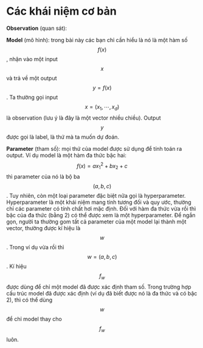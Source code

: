 # Các khái niệm cơ bản

**Observation** (quan sát):

**Model** (mô hình): trong bài này các bạn chỉ cần hiểu là nó là một hàm số $$f(x)$$, nhận vào một input $$x$$ và trả về một output $$y = f(x)$$. Ta thường gọi input $$x = (x_1, \cdots, x_d)$$ là observation (lưu ý là đây là một vector nhiều chiều). Output $$y$$ được gọi là label, là thứ mà ta muốn dự đoán.

**Parameter** (tham số): mọi thứ của model được sử dụng để tính toán ra output. Ví dụ model là một hàm đa thức bậc hai: $$f(x) = ax_1^2 + bx_2 + c$$ thì parameter của nó là bộ ba $$(a, b, c)$$. Tuy nhiên, còn một loại parameter đặc biệt nữa gọi là hyperparameter. Hyperparameter là một khái niệm mang tính tương đối và quy ước, thường chỉ các parameter có tính chất hơi mặc định. Đối với hàm đa thức vừa rồi thì bậc của đa thức (bằng 2) có thể được xem là một hyperparameter. Để ngắn gọn, người ta thường gom tất cả parameter của một model lại thành một vector, thường được kí hiệu là $$w$$. Trong ví dụ vừa rồi thì $$w = (a, b, c)$$.  Kí hiệu $$f_w$$ được dùng để chỉ một model đã được xác định tham số. Trong trường hợp cấu trúc model đã được xác định (ví dụ đã biết được nó là đa thức và có bậc 2), thì có thể dùng $$w$$ để chỉ model thay cho $$f_w$$ luôn.